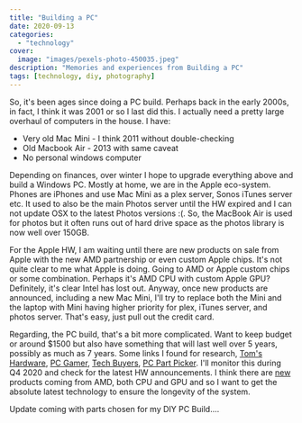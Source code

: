 ```yaml
---
title: "Building a PC"
date: 2020-09-13
categories:
  - "technology"
cover:
  image: "images/pexels-photo-450035.jpeg"
description: "Memories and experiences from Building a PC"
tags: [technology, diy, photography]
---
```


So, it's been ages since doing a PC build. Perhaps back in the early 2000s, in fact, I think it was 2001 or so I last did this. I actually need a pretty large overhaul of computers in the house. I have:

- Very old Mac Mini - I think 2011 without double-checking
- Old Macbook Air - 2013 with same caveat
- No personal windows computer

Depending on finances, over winter I hope to upgrade everything above and build a Windows PC. Mostly at home, we are in the Apple eco-system. Phones are iPhones and use Mac Mini as a plex server, Sonos iTunes server etc. It used to also be the main Photos server until the HW expired and I can not update OSX to the latest Photos versions :(. So, the MacBook Air is used for photos but it often runs out of hard drive space as the photos library is now well over 150GB.

For the Apple HW, I am waiting until there are new products on sale from Apple with the new AMD partnership or even custom Apple chips. It's not quite clear to me what Apple is doing. Going to AMD or Apple custom chips or some combination. Perhaps it's AMD CPU with custom Apple GPU? Definitely, it's clear Intel has lost out. Anyway, once new products are announced, including a new Mac Mini, I'll try to replace both the Mini and the laptop with Mini having higher priority for plex, iTunes server, and photos server. That's easy, just pull out the credit card.

Regarding, the PC build, that's a bit more complicated. Want to keep budget or around $1500 but also have something that will last well over 5 years, possibly as much as 7 years. Some links I found for research, [Tom's Hardware](https://www.tomshardware.com/reviews/best-pc-builds,4390.html), [PC Gamer](https://www.pcgamer.com/gaming-pc-build-guide/), [Tech Buyers](https://techbuyersguru.com/1500-high-end-gaming-pc-build), [PC Part Picker](https://pcpartpicker.com/guide/). I'll monitor this during Q4 2020 and check for the latest HW announcements. I think there are [new](https://www.techradar.com/news/amd-ryzen-4000) products coming from AMD, both CPU and GPU and so I want to get the absolute latest technology to ensure the longevity of the system.

Update coming with parts chosen for my DIY PC Build....
